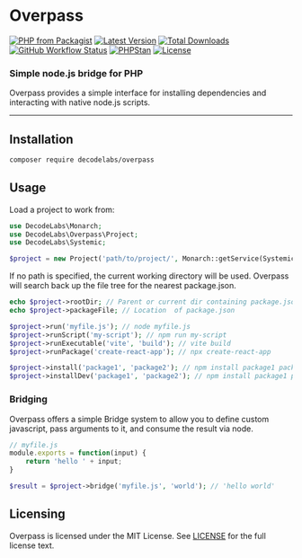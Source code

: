 # Overpass

[![PHP from Packagist](https://img.shields.io/packagist/php-v/decodelabs/overpass?style=flat)](https://packagist.org/packages/decodelabs/overpass)
[![Latest Version](https://img.shields.io/packagist/v/decodelabs/overpass.svg?style=flat)](https://packagist.org/packages/decodelabs/overpass)
[![Total Downloads](https://img.shields.io/packagist/dt/decodelabs/overpass.svg?style=flat)](https://packagist.org/packages/decodelabs/overpass)
[![GitHub Workflow Status](https://img.shields.io/github/actions/workflow/status/decodelabs/overpass/integrate.yml?branch=develop)](https://github.com/decodelabs/overpass/actions/workflows/integrate.yml)
[![PHPStan](https://img.shields.io/badge/PHPStan-enabled-44CC11.svg?longCache=true&style=flat)](https://github.com/phpstan/phpstan)
[![License](https://img.shields.io/packagist/l/decodelabs/overpass?style=flat)](https://packagist.org/packages/decodelabs/overpass)

### Simple node.js bridge for PHP

Overpass provides a simple interface for installing dependencies and interacting with native node.js scripts.

---


## Installation

```bash
composer require decodelabs/overpass
```

## Usage

Load a project to work from:

```php
use DecodeLabs\Monarch;
use DecodeLabs\Overpass\Project;
use DecodeLabs\Systemic;

$project = new Project('path/to/project/', Monarch::getService(Systemic::class));
```

If no path is specified, the current working directory will be used.
Overpass will search back up the file tree for the nearest package.json.


```php
echo $project->rootDir; // Parent or current dir containing package.json
echo $project->packageFile; // Location  of package.json

$project->run('myfile.js'); // node myfile.js
$project->runScript('my-script'); // npm run my-script
$project->runExecutable('vite', 'build'); // vite build
$project->runPackage('create-react-app'); // npx create-react-app

$project->install('package1', 'package2'); // npm install package1 package2
$project->installDev('package1', 'package2'); // npm install package1 package2 --save-dev
```

### Bridging

Overpass offers a simple Bridge system to allow you to define custom javascript, pass arguments to it, and consume the result via node.

```javascript
// myfile.js
module.exports = function(input) {
    return 'hello ' + input;
}
```

```php
$result = $project->bridge('myfile.js', 'world'); // 'hello world'
```

## Licensing
Overpass is licensed under the MIT License. See [LICENSE](./LICENSE) for the full license text.

